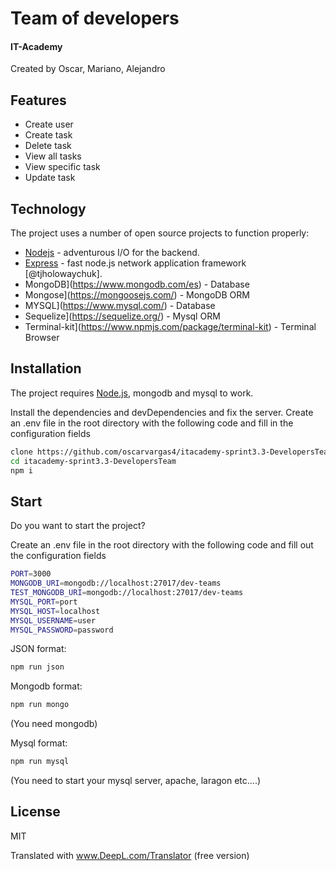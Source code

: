 # Team of developers
#### IT-Academy

Created by Oscar, Mariano, Alejandro

## Features

- Create user
- Create task
- Delete task
- View all tasks
- View specific task
- Update task


## Technology

The project uses a number of open source projects to function properly:

- [Nodejs](https://nodejs.org/en/) - adventurous I/O for the backend.
- [Express](https://expressjs.com/es/) - fast node.js network application framework [@tjholowaychuk].
- MongoDB](https://www.mongodb.com/es) - Database
- Mongose](https://mongoosejs.com/) - MongoDB ORM
- MYSQL](https://www.mysql.com/) - Database 
- Sequelize](https://sequelize.org/) - Mysql ORM
- Terminal-kit](https://www.npmjs.com/package/terminal-kit) - Terminal Browser

## Installation

The project requires [Node.js](https://nodejs.org/), mongodb and mysql to work.

Install the dependencies and devDependencies and fix the server.
Create an .env file in the root directory with the following code and fill in the configuration fields


```sh
clone https://github.com/oscarvargas4/itacademy-sprint3.3-DevelopersTeam
cd itacademy-sprint3.3-DevelopersTeam
npm i
```

## Start

Do you want to start the project?

Create an .env file in the root directory with the following code and fill out the configuration fields

````sh
PORT=3000
MONGODB_URI=mongodb://localhost:27017/dev-teams
TEST_MONGODB_URI=mongodb://localhost:27017/dev-teams
MYSQL_PORT=port
MYSQL_HOST=localhost
MYSQL_USERNAME=user
MYSQL_PASSWORD=password
``````

JSON format:

````sh
npm run json
``````

Mongodb format:

````sh
npm run mongo
``````
(You need mongodb)

Mysql format:

````sh
npm run mysql
``````
(You need to start your mysql server, apache, laragon etc....)


## License

MIT




Translated with www.DeepL.com/Translator (free version)
